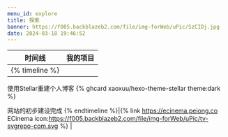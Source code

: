 ```yaml
---
menu_id: explore
title: 探索
banner: https://f005.backblazeb2.com/file/img-forWeb/uPic/SzCIDj.jpg
date: 2024-03-18 19:46:52
---
```


|时间线|我的项目|
|------|------|
|{% timeline %}                                                                                                               <!-- node 2024 年 2 月 13 日 -->
使用Stellar重建个人博客
{% ghcard xaoxuu/hexo-theme-stellar theme:dark %}
<!-- node 2024 年 2 月 15 日 -->
网站的初步建设完成
{% endtimeline %}|{% link https://ecinema.peiong.co ECinema icon:https://f005.backblazeb2.com/file/img-forWeb/uPic/tv-svgrepo-com.svg %} |

